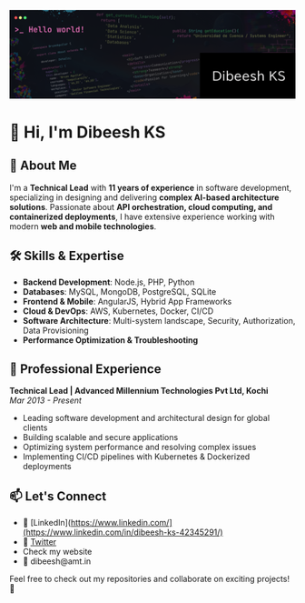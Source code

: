 ![Dibeesh KS - Technical Lead](https://github.com/dibeesh/node-express-ts-boilerplate/blob/main/images/banner_github_profile.png)

# 👋 Hi, I'm Dibeesh KS

## 🚀 About Me

I'm a **Technical Lead** with **11 years of experience** in software development, specializing in designing and delivering **complex AI-based architecture solutions**. Passionate about **API orchestration, cloud computing, and containerized deployments**, I have extensive experience working with modern **web and mobile technologies**.

## 🛠 Skills & Expertise

- **Backend Development**: Node.js, PHP, Python
- **Databases**: MySQL, MongoDB, PostgreSQL, SQLite
- **Frontend & Mobile**: AngularJS, Hybrid App Frameworks
- **Cloud & DevOps**: AWS, Kubernetes, Docker, CI/CD
- **Software Architecture**: Multi-system landscape, Security, Authorization, Data Provisioning
- **Performance Optimization & Troubleshooting**

## 💼 Professional Experience

**Technical Lead | Advanced Millennium Technologies Pvt Ltd, Kochi**\
*Mar 2013 - Present*

- Leading software development and architectural design for global clients
- Building scalable and secure applications
- Optimizing system performance and resolving complex issues
- Implementing CI/CD pipelines with Kubernetes & Dockerized deployments

## 📫 Let's Connect

- 🔗 [LinkedIn](https://www.linkedin.com/](https://www.linkedin.com/in/dibeesh-ks-42345291/)
- 🔗 [Twitter](https://x.com/SDibeesh83268)
- Check my website 
- 📧 dibeesh\@amt.in

Feel free to check out my repositories and collaborate on exciting projects! 🚀

